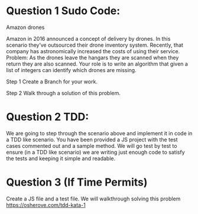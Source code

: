 # Question 1 Sudo Code:
Amazon drones

Amazon in 2016 announced a concept of delivery by drones. In this scenario they’ve outsourced their drone inventory system. Recently, that company has astronomically increased the costs of using their service. Problem: As the drones leave the hangars they are scanned when they return they are also scanned. Your role is to write an algorithm that given a list of integers can identify which drones are missing. 

Step 1 Create a Branch for your work.

Step 2 Walk through a solution of this problem.

<Answer Here>

# Question 2 TDD:
We are going to step through the scenario above and implement it in code in a TDD like scenario. You have been provided a JS project with the test cases commented out and a sample method. We will go test by test to ensure (in a TDD like scenario) we are writing just enough code to satisfy the tests and keeping it simple and readable.

# Question 3 (If Time Permits)
Create a JS file and a test file. We will walkthrough solving this problem https://osherove.com/tdd-kata-1 
